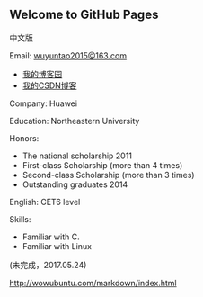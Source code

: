 ## Welcome to GitHub Pages
中文版

Email: wuyuntao2015@163.com

* [我的博客园](http://www.cnblogs.com/wuyuntao/)
* [我的CSDN博客](http://blog.csdn.net/tiansuiwodong)  
 

Company: Huawei

Education: Northeastern University

Honors:
* The national scholarship 2011
* First-class Scholarship (more than 4 times)
* Second-class Scholarship (more than 3 times)
* Outstanding graduates 2014

English:  CET6 level

Skills:
* Familiar with C.
* Familiar with Linux

(未完成，2017.05.24)

http://wowubuntu.com/markdown/index.html
